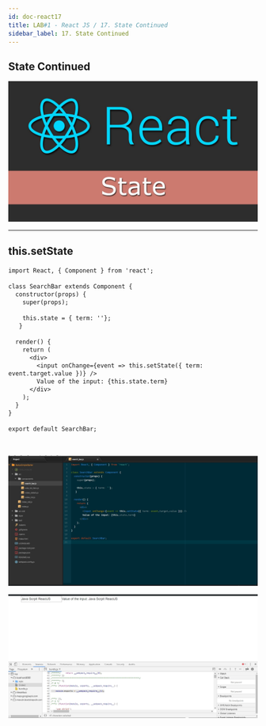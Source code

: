 ```yaml
---
id: doc-react17
title: LAB#1 - React JS / 17. State Continued
sidebar_label: 17. State Continued
---
```


## State Continued


![alt text](.\assets\React_Imagem16_1.jpg)


---
## this.setState

~~~
import React, { Component } from 'react';

class SearchBar extends Component {
  constructor(props) {
    super(props);

    this.state = { term: ''};
   }

  render() {
    return (
      <div>
        <input onChange={event => this.setState({ term: event.target.value })} />
        Value of the input: {this.state.term}
      </div>
    );
  }
}

export default SearchBar;



~~~


![alt text](.\assets\React_Imagem17_1.jpg)



![alt text](.\assets\React_Imagem17_2.jpg)

